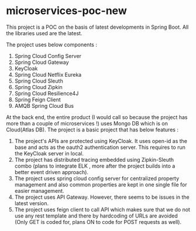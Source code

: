 # microservices-poc-new
This project is a POC on the basis of latest developments in Spring Boot. All the libraries used are the latest.

The project uses below components :

1. Spring Cloud Config Server
2. Spring Cloud Gateway
3. KeyCloak
4. Spring Cloud Netflix Eureka
5. Spring Cloud Sleuth
6. Spring Cloud Zipkin
7. Spring Cloud Resilience4J
8. Spring Feign Client
9. AMQB Spring Cloud Bus

At the back end, the entire product (I would call so because the project has more than a couple of microservices !) uses Mongo DB which is on Cloud(Atlas DB). The project is a basic
project that has below features :

1. The project's APIs are protected using KeyCloak. It uses open-id as the base and acts as the oauth2 authentication server. This requires to run the KeyCloak server in local.
2. The project has distributed tracing embedded using Zipkin-Sleuth combo (plans to integrate ELK , more after the project builds into a better event driven approach).
3. The project uses spring cloud config server for centralized property management and also common properties are kept in one single file for easier management. 
4. The project uses API Gateway. However, there seems to be issues in the latest version.
5. The project uses feign client to call API which makes sure that we do not use any rest template and there by hardcoding of URLs are avoided (Only GET is coded for, plans ON to code for POST requests as well).
